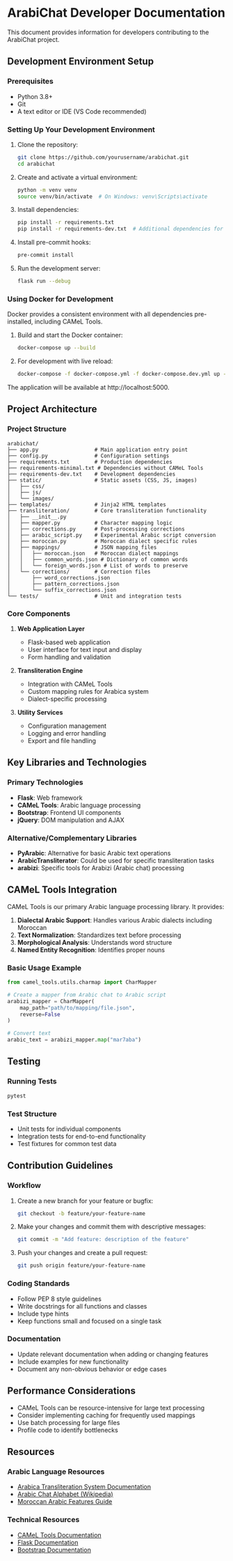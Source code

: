 # ArabiChat Developer Documentation

This document provides information for developers contributing to the ArabiChat project.

## Development Environment Setup

### Prerequisites

- Python 3.8+
- Git
- A text editor or IDE (VS Code recommended)

### Setting Up Your Development Environment

1. Clone the repository:
   ```bash
   git clone https://github.com/yourusername/arabichat.git
   cd arabichat
   ```

2. Create and activate a virtual environment:
   ```bash
   python -m venv venv
   source venv/bin/activate  # On Windows: venv\Scripts\activate
   ```

3. Install dependencies:
   ```bash
   pip install -r requirements.txt
   pip install -r requirements-dev.txt  # Additional dependencies for development
   ```

4. Install pre-commit hooks:
   ```bash
   pre-commit install
   ```

5. Run the development server:
   ```bash
   flask run --debug
   ```

### Using Docker for Development

Docker provides a consistent environment with all dependencies pre-installed, including CAMeL Tools.

1. Build and start the Docker container:
   ```bash
   docker-compose up --build
   ```

2. For development with live reload:
   ```bash
   docker-compose -f docker-compose.yml -f docker-compose.dev.yml up --build
   ```

The application will be available at http://localhost:5000.

## Project Architecture

### Project Structure

```
arabichat/
├── app.py                  # Main application entry point
├── config.py               # Configuration settings
├── requirements.txt        # Production dependencies
├── requirements-minimal.txt # Dependencies without CAMeL Tools
├── requirements-dev.txt    # Development dependencies
├── static/                 # Static assets (CSS, JS, images)
│   ├── css/
│   ├── js/
│   └── images/
├── templates/              # Jinja2 HTML templates
├── transliteration/        # Core transliteration functionality
│   ├── __init__.py
│   ├── mapper.py           # Character mapping logic
│   ├── corrections.py      # Post-processing corrections
│   ├── arabic_script.py    # Experimental Arabic script conversion
│   ├── moroccan.py         # Moroccan dialect specific rules
│   ├── mappings/           # JSON mapping files
│   │   ├── moroccan.json   # Moroccan dialect mappings
│   │   ├── common_words.json # Dictionary of common words
│   │   └── foreign_words.json # List of words to preserve
│   └── corrections/        # Correction files
│       ├── word_corrections.json
│       ├── pattern_corrections.json
│       └── suffix_corrections.json
└── tests/                  # Unit and integration tests
```

### Core Components

1. **Web Application Layer**
   - Flask-based web application
   - User interface for text input and display
   - Form handling and validation

2. **Transliteration Engine**
   - Integration with CAMeL Tools
   - Custom mapping rules for Arabica system
   - Dialect-specific processing

3. **Utility Services**
   - Configuration management
   - Logging and error handling
   - Export and file handling

## Key Libraries and Technologies

### Primary Technologies

- **Flask**: Web framework
- **CAMeL Tools**: Arabic language processing
- **Bootstrap**: Frontend UI components
- **jQuery**: DOM manipulation and AJAX

### Alternative/Complementary Libraries

- **PyArabic**: Alternative for basic Arabic text operations
- **ArabicTransliterator**: Could be used for specific transliteration tasks
- **arabizi**: Specific tools for Arabizi (Arabic chat) processing

## CAMeL Tools Integration

CAMeL Tools is our primary Arabic language processing library. It provides:

1. **Dialectal Arabic Support**: Handles various Arabic dialects including Moroccan
2. **Text Normalization**: Standardizes text before processing
3. **Morphological Analysis**: Understands word structure
4. **Named Entity Recognition**: Identifies proper nouns

### Basic Usage Example

```python
from camel_tools.utils.charmap import CharMapper

# Create a mapper from Arabic chat to Arabic script
arabizi_mapper = CharMapper(
    map_path="path/to/mapping/file.json",
    reverse=False
)

# Convert text
arabic_text = arabizi_mapper.map("mar7aba")
```

## Testing

### Running Tests

```bash
pytest
```

### Test Structure

- Unit tests for individual components
- Integration tests for end-to-end functionality
- Test fixtures for common test data

## Contribution Guidelines

### Workflow

1. Create a new branch for your feature or bugfix:
   ```bash
   git checkout -b feature/your-feature-name
   ```

2. Make your changes and commit them with descriptive messages:
   ```bash
   git commit -m "Add feature: description of the feature"
   ```

3. Push your changes and create a pull request:
   ```bash
   git push origin feature/your-feature-name
   ```

### Coding Standards

- Follow PEP 8 style guidelines
- Write docstrings for all functions and classes
- Include type hints
- Keep functions small and focused on a single task

### Documentation

- Update relevant documentation when adding or changing features
- Include examples for new functionality
- Document any non-obvious behavior or edge cases

## Performance Considerations

- CAMeL Tools can be resource-intensive for large text processing
- Consider implementing caching for frequently used mappings
- Use batch processing for large files
- Profile code to identify bottlenecks

## Resources

### Arabic Language Resources

- [Arabica Transliteration System Documentation](docs/arabica_system.pdf)
- [Arabic Chat Alphabet (Wikipedia)](https://en.wikipedia.org/wiki/Arabic_chat_alphabet)
- [Moroccan Arabic Features Guide](docs/moroccan_features.md)

### Technical Resources

- [CAMeL Tools Documentation](https://camel-tools.readthedocs.io/)
- [Flask Documentation](https://flask.palletsprojects.com/)
- [Bootstrap Documentation](https://getbootstrap.com/docs/)
